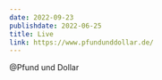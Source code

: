 ```yaml
---
date: 2022-09-23
publishdate: 2022-06-25
title: Live
link: https://www.pfundunddollar.de/
---
```

@Pfund und Dollar

